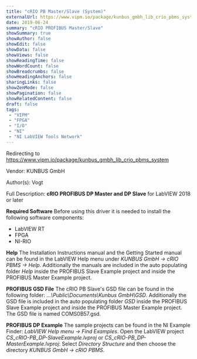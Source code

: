 ```yaml
---
title: "cRIO PB Master/Slave (System)"
externalUrl: https://www.vipm.io/package/kunbus_gmbh_lib_crio_pbms_system
date: 2019-06-24
summary: "cRIO PROFIBUS Master/Slave"
showSummary: true
showAuthor: false
showEdit: false
showData: false
showViews: false
showReadingTime: false
showWordCount: false
showBreadcrumbs: false
showHeadingAnchors: false
sharingLinks: false
showZenMode: false
showPagination: false
showRelatedContent: false
draft: false
tags:
 - "VIPM"
 - "FPGA"
 - "I/O"
 - "NI"
 - "NI LabVIEW Tools Network"
---
```


Redirecting to https://www.vipm.io/package/kunbus_gmbh_lib_crio_pbms_system

Vendor: KUNBUS GmbH

Author(s): Vogt
 
Full Description:
**cRIO PROFIBUS DP Master and DP Slave**
for LabVIEW 2018 or later

**Required Software**
Before using this driver it is needed to install the following software components:
   - LabVIEW RT
   - FPGA
   - NI-RIO

**Help**
The Installation Instructions manual and the Getting Started manual can be found in the LabVIEW Help menu under *KUNBUS GmbH -> cRIO PBMS -> Help*.
Additionally the manuals are included in the auto populating folder *Help* inside the PROFIBUS Slave Example project and inside the PROFIBUS Master Example project.

**PROFIBUS GSD File**
The cRIO PB Slave's GSD file can be found in the following folder: *...\\Public\\Documents\\Kunbus GmbH\\GSD*. 
Additionally the GSD file is included in the auto populating folder *GSD* inside the PROFIBUS Slave Example project and inside the PROFIBUS Master Example project.
The GSD file is named COMS0B57.gsd.

**PROFIBUS DP Example**
The sample projects can be found in the NI Example Finder: *LabVIEW Help menu -> Find Examples*.
Open the LabVIEW project *CS_cRIO-PB_DP-SlaveExample.lvproj* or *CS_cRIO-PB_DP-MasterExample.lvproj*: Select *Directory Structure* and then choose the directory *KUNBUS GmbH -> cRIO PBMS*.